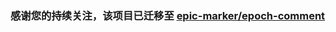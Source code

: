 
### 感谢您的持续关注，该项目已迁移至 [epic-marker/epoch-comment](https://github.com/epic-marker/epoch-comment)

<img src='http://gfw-breaker.win/easy2view/index.md' width='0px' height='0px'/>

